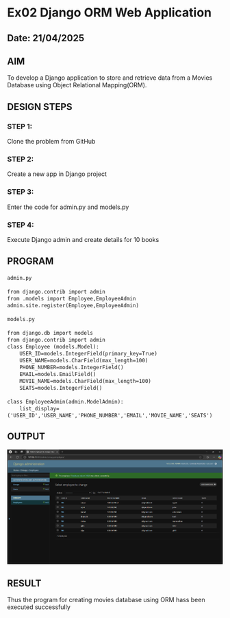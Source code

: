 # Ex02 Django ORM Web Application
## Date: 21/04/2025

## AIM
To develop a Django application to store and retrieve data from a Movies Database using Object Relational Mapping(ORM).


## DESIGN STEPS

### STEP 1:
Clone the problem from GitHub

### STEP 2:
Create a new app in Django project

### STEP 3:
Enter the code for admin.py and models.py

### STEP 4:
Execute Django admin and create details for 10 books

## PROGRAM
```
admin.py

from django.contrib import admin
from .models import Employee,EmployeeAdmin
admin.site.register(Employee,EmployeeAdmin)

models.py

from django.db import models
from django.contrib import admin
class Employee (models.Model):
    USER_ID=models.IntegerField(primary_key=True)
    USER_NAME=models.CharField(max_length=100)
    PHONE_NUMBER=models.IntegerField()
    EMAIL=models.EmailField()
    MOVIE_NAME=models.CharField(max_length=100)
    SEATS=models.IntegerField()
 
class EmployeeAdmin(admin.ModelAdmin):
    list_display=('USER_ID','USER_NAME','PHONE_NUMBER','EMAIL','MOVIE_NAME','SEATS')

```


## OUTPUT

![alt text](<employee list.png>)

## RESULT
Thus the program for creating movies database using ORM hass been executed successfully
